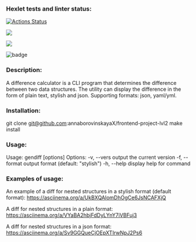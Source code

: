 ### Hexlet tests and linter status:
[![Actions Status](https://github.com/annaborovinskayaX/frontend-project-lvl2/workflows/hexlet-check/badge.svg)](https://github.com/annaborovinskayaX/frontend-project-lvl2/actions)

<a href="https://codeclimate.com/github/codeclimate/codeclimate/maintainability"><img src="https://api.codeclimate.com/v1/badges/a99a88d28ad37a79dbf6/maintainability" /></a>

<a href="https://codeclimate.com/github/codeclimate/codeclimate/test_coverage"><img src="https://api.codeclimate.com/v1/badges/a99a88d28ad37a79dbf6/test_coverage" /></a>

![badge](https://github.com/annaborovinskayaX/frontend-project-lvl2/actions/workflows/nodejs.yml/badge.svg)

### Description:
A difference calculator is a CLI program that determines the difference between two data structures. The utility can display the difference in the form of plain text, stylish and json.
Supporting formats: json, yaml/yml.

### Installation:
git clone git@github.com:annaborovinskayaX/frontend-project-lvl2
make install

### Usage:
Usage: gendiff [options] <filepath1> <filepath2>
Options:
  -v, --vers           output the current version
  -f, --format <type>  output format (default: "stylish")
  -h, --help           display help for command

### Examples of usage:
An example of a diff for nested structures in a stylish format (default format):
https://asciinema.org/a/UkBXQAlomDhOgCe6JsNCAFXjQ

A diff for nested structures in a plain format:
https://asciinema.org/a/VYaBA2hbjFdDyLYnY7iVBFuj3

A diff for nested structures in a json format:
https://asciinema.org/a/Sv9GGQueCjOEpXTIrwNpJ2Ps6
